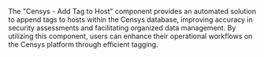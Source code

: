 The "Censys - Add Tag to Host" component provides an automated solution to append tags to hosts within the Censys database, improving accuracy in security assessments and facilitating organized data management. By utilizing this component, users can enhance their operational workflows on the Censys platform through efficient tagging.

